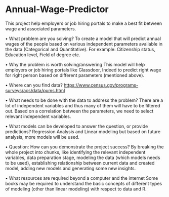 # Annual-Wage-Predictor
This project help employers or job hiring portals to make a best fit between wage and associated parameters.

•	What problem are you solving?
To create a model that will predict annual wages of the people based on various independent parameters available in the data (Categorical and Quantitative). For example: Citizenship status, Education level, Field of degree etc.

•	Why the problem is worth solving/answering
This model will help employers or job hiring portals like Glassdoor, Indeed  to predict right wage for right person based on different parameters (mentioned above).

•	Where can you find data?
https://www.census.gov/programs-surveys/acs/data/pums.html

•	What needs to be done with the data to address the problem?
There are a lot of independent variables and thus many of them will have to be filtered out. Based on a correlation between the parameters, we need to select relevant independent variables.

•	What models can be developed to answer the question, or provide predictions?
Regression Analysis and Linear modeling but based on future analysis, more models will be used.

•	Question: How can you demonstrate the project success?
By breaking the whole project into chunks, like identifying the relevant independent variables, data preparation stage, modeling the data (which models needs to be used), establishing relationship between current data and created model, adding new models and generating some new insights.

•	What resources are required beyond a computer and the internet
Some books may be required to understand the basic concepts of different types of modeling (other than linear modeling) with respect to data and R.
